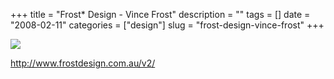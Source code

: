 +++
title = "Frost* Design - Vince Frost"
description = ""
tags = []
date = "2008-02-11"
categories = ["design"]
slug = "frost-design-vince-frost"
+++


 

  <div id="screens-thumbs" class="clearfix">
    <div class="txt-center" id="design-submission"><a href="http://www.frostdesign.com.au/v2/"><img id='bluga-thumbnail-963' class='bluga-thumbnail large' src='//konigi.com/media/bluga/
wt47f27ef1e7a70_0.jpg'/></a></div>  
  </div>   
<p><a href="http://www.frostdesign.com.au/v2/">http://www.frostdesign.com.au/v2/</a></p>




